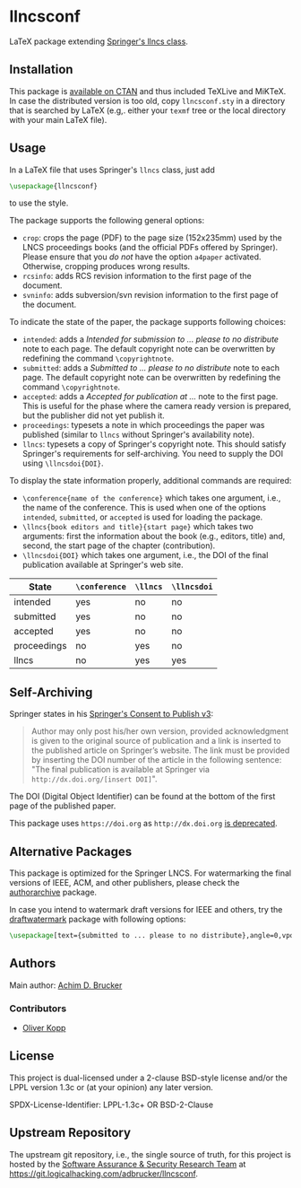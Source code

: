 # llncsconf

LaTeX package extending [Springer's llncs class](https://ctan.org/pkg/llncs).

## Installation

This package is [available on CTAN](https://www.ctan.org/pkg/llncsconf)
and thus included TeXLive and MiKTeX. In case the distributed version
is too old, copy `llncsconf.sty` in a directory that is searched by LaTeX
(e.g,. either your `texmf` tree or the local directory with your main
LaTeX file).

## Usage

In a LaTeX file that uses Springer's `llncs` class, just add

```tex
\usepackage{llncsconf}
```

to use the style.

The package supports the following general options:

* `crop`: crops the page (PDF) to the page size (152x235mm) used by
  the LNCS proceedings books (and the official PDFs offered by
  Springer). Please ensure that you *do not* have the option
  `a4paper` activated. Otherwise, cropping produces wrong results.
* `rcsinfo`: adds RCS revision information to the first page of
  the document.
* `svninfo`: adds subversion/svn revision information to the
  first page of the document.

To indicate the state of the paper, the package supports following choices:

* `intended`: adds a *Intended for submission to ... please to no distribute* note
  to each page. The default copyright note can be overwritten by 
  redefining the command `\copyrightnote`.
* `submitted`: adds a *Submitted to ... please to no distribute* note
  to each page. The default copyright note can be overwritten by 
  redefining the command `\copyrightnote`.
* `accepted`: adds a *Accepted for publication at ...* note
  to the first page. This is useful for the phase where the camera
  ready version is prepared, but the publisher did not yet publish it.
* `proceedings`: typesets a note in which proceedings the paper was
  published (similar to `llncs` without Springer's availability note).
* `llncs`: typesets a copy of Springer's copyright note. This should
  satisfy Springer's requirements for self-archiving.
  You need to supply the DOI using `\llncsdoi{DOI}`.

To display the state information properly, additional commands are required:

* `\conference{name of the conference}` which takes one argument,
  i.e., the name of the conference. This is used when one of the
  options `intended`, `submitted`, or `accepted` is used for loading
  the package.
* `\llncs{book editors and title}{start page}` which takes two
  arguments: first the information about the book (e.g., editors,
  title) and, second, the start page of the chapter (contribution).
* `\llncsdoi{DOI}` which takes one argument,
  i.e., the DOI of the final publication available at Springer's web site.

| State | `\conference` | `\llncs` | `\llncsdoi` |
| -- | -- | -- | -- |
| intended | yes | no | no |
| submitted | yes | no | no |
| accepted | yes | no | no |
| proceedings | no | yes | no |
| llncs | no | yes | yes |

## Self-Archiving

Springer states in his [Springer's Consent to Publish v3](https://resource-cms.springernature.com/springer-cms/rest/v1/content/15433008/data/Contract_Book_Contributor_Consent_to_Publish_LNCS_SIPAut):

> Author may only post his/her own version, provided acknowledgment is given 
> to the original source of publication and a link is inserted to the published
> article on Springer’s website. The link must be provided by inserting the DOI
> number of the article in the following sentence:
> "The final publication is available at Springer via 
> `http://dx.doi.org/[insert DOI]`".

The DOI (Digital Object Identifier) can be found at the bottom of the first page
of the published paper.

This package uses `https://doi.org` as `http://dx.doi.org` 
[is deprecated](https://www.doi.org/factsheets/DOIIdentifierSpecs.html).

## Alternative Packages

This package is optimized for the Springer LNCS.
For watermarking the final versions of IEEE, ACM, and other publishers, please check the [authorarchive](https://ctan.org/pkg/authorarchive) package.

In case you intend to watermark draft versions for IEEE and others, try the [draftwatermark](https://ctan.org/pkg/draftwatermark) package with following options:

```latex
\usepackage[text={submitted to ... please to no distribute},angle=0,vpos=10mm,fontsize=8pt,color=red]{draftwatermark}
```

## Authors

Main author: [Achim D. Brucker](http://www.brucker.ch/)

### Contributors

* [Oliver Kopp](https://github.com/koppor/)

## License

This project is dual-licensed under a 2-clause BSD-style license and/or 
the LPPL version 1.3c or (at your opinion) any later version. 

SPDX-License-Identifier: LPPL-1.3c+ OR BSD-2-Clause

## Upstream Repository

The upstream git repository, i.e., the single source of truth, for this
project is hosted by the [Software Assurance & Security Research 
Team](https://logicalhacking.com) at
<https://git.logicalhacking.com/adbrucker/llncsconf>.
